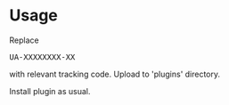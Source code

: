 <h1>Usage</h1>
<p>Replace <pre>UA-XXXXXXXX-XX</pre> with relevant tracking code. Upload to 'plugins' directory.</p>
<p>Install plugin as usual.</p>
